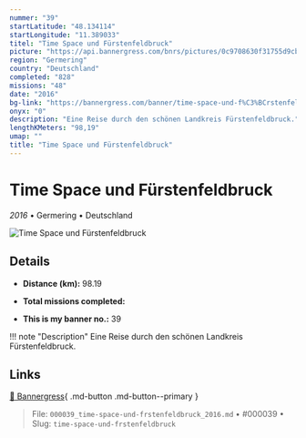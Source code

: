 ```yaml
---
nummer: "39"
startLatitude: "48.134114"
startLongitude: "11.389033"
titel: "Time Space und Fürstenfeldbruck"
picture: "https://api.bannergress.com/bnrs/pictures/0c9708630f31755d9cb89f468ad2e6ba"
region: "Germering"
country: "Deutschland"
completed: "828"
missions: "48"
date: "2016"
bg-link: "https://bannergress.com/banner/time-space-und-f%C3%BCrstenfeldbruck-7a7f"
onyx: "0"
description: "Eine Reise durch den schönen Landkreis Fürstenfeldbruck."
lengthKMeters: "98,19"
umap: ""
title: "Time Space und Fürstenfeldbruck"
---
```

# Time Space und Fürstenfeldbruck

*2016* • Germering • Deutschland

![Time Space und Fürstenfeldbruck](https://api.bannergress.com/bnrs/pictures/0c9708630f31755d9cb89f468ad2e6ba)

## Details
- **Distance (km):** 98.19

- **Total missions completed:** 
- **This is my banner no.:** 39


!!! note "Description"
    Eine Reise durch den schönen Landkreis Fürstenfeldbruck.



## Links
[🔗 Bannergress](https://bannergress.com/banner/time-space-und-f%C3%BCrstenfeldbruck-7a7f){ .md-button .md-button--primary }



> File: `000039_time-space-und-frstenfeldbruck_2016.md` • #000039 • Slug: `time-space-und-frstenfeldbruck`
